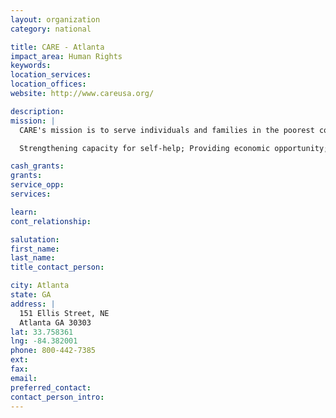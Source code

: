```yaml
---
layout: organization
category: national

title: CARE - Atlanta
impact_area: Human Rights
keywords: 
location_services: 
location_offices: 
website: http://www.careusa.org/

description: 
mission: |
  CARE's mission is to serve individuals and families in the poorest communities in the world. Drawing strength from our global diversity, resources and experience, we promote innovative solutions and are advocates for global responsibility. We facilitate lasting change by:

  Strengthening capacity for self-help; Providing economic opportunity; Delivering relief in emergencies; Influencing policy decisions at all levels; Addressing discrimination in all its forms. Guided by the aspirations of local communities, we pursue our mission with both excellence and compassion because the people whom we serve deserve nothing less. 

cash_grants: 
grants: 
service_opp: 
services: 

learn: 
cont_relationship: 

salutation: 
first_name: 
last_name: 
title_contact_person: 

city: Atlanta
state: GA
address: |
  151 Ellis Street, NE  
  Atlanta GA 30303
lat: 33.758361
lng: -84.382001
phone: 800-442-7385
ext: 
fax: 
email: 
preferred_contact: 
contact_person_intro: 
---
```

